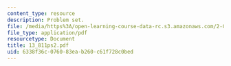 ```yaml
---
content_type: resource
description: Problem set.
file: /media/https%3A/open-learning-course-data-rc.s3.amazonaws.com/2-067-advanced-structural-dynamics-and-acoustics-13-811-spring-2004/6338f36c076083eab260c61f728c0bed_13_811ps2.pdf
file_type: application/pdf
resourcetype: Document
title: 13_811ps2.pdf
uid: 6338f36c-0760-83ea-b260-c61f728c0bed
---
```

